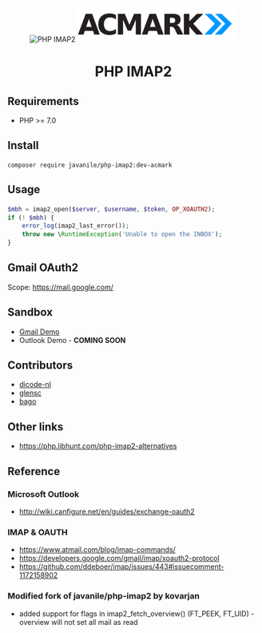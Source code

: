 <div align="center">

![PHP IMAP2](docs/logo.png)
![PHP IMAP2](docs/acmarkLogo.png)

# PHP IMAP2

</div>

## Requirements

- PHP >= 7.0

## Install

```shell
composer require javanile/php-imap2:dev-acmark
```

## Usage

```php
$mbh = imap2_open($server, $username, $token, OP_XOAUTH2);
if (! $mbh) {
    error_log(imap2_last_error());
    throw new \RuntimeException('Unable to open the INBOX');
}
```

## Gmail OAuth2

Scope: https://mail.google.com/

## Sandbox

- [Gmail Demo](https://replit.com/@frabik/PHP-IMAP2-Google-Demo?v=1#main.php)
- Outlook Demo - **COMING SOON**


## Contributors

- [dicode-nl](https://github.com/dicode-nl)
- [glensc](https://github.com/glensc)
- [bago](https://github.com/bago)

## Other links 

- <https://php.libhunt.com/php-imap2-alternatives>

## Reference

### Microsoft Outlook

- <http://wiki.canfigure.net/en/guides/exchange-oauth2>

### IMAP & OAUTH

- <https://www.atmail.com/blog/imap-commands/>
- <https://developers.google.com/gmail/imap/xoauth2-protocol>
- <https://github.com/ddeboer/imap/issues/443#issuecomment-1172158902>

### Modified fork of javanile/php-imap2 by kovarjan

- added support for flags in imap2_fetch_overview() (FT_PEEK, FT_UID) - overview will not set all mail as read

